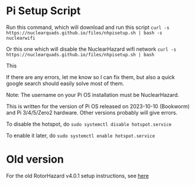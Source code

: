# Pi Setup Script

Run this command, which will download and run this script
```curl -s https://nuclearquads.github.io/files/nhpisetup.sh | bash -s nuclearwifi```

Or this one which will disable the NuclearHazard wifi network
```curl -s https://nuclearquads.github.io/files/nhpisetup.sh | bash```

This 

If there are any errors, let me know so I can fix them, but also a quick google search should easily solve most of them.

Note: The username on your Pi OS installation must be NuclearHazard.

This is written for the version of Pi OS released on 2023-10-10 (Bookworm) and Pi 3/4/5/Zero2 hardware. Other versions probably will give errors.

To disable the hotspot, do ```sudo systemctl disable hotspot.service```

To enable it later, do ```sudo systemctl enable hotspot.service```


# Old version

For the old RotorHazard v4.0.1 setup instructions, see [here](oldsetup.md)